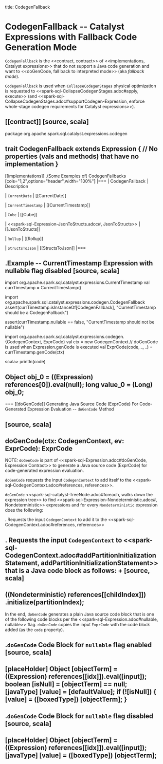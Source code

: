 title: CodegenFallback

# CodegenFallback -- Catalyst Expressions with Fallback Code Generation Mode

`CodegenFallback` is the <<contract, contract>> of <<implementations, Catalyst expressions>> that do not support a Java code generation and want to <<doGenCode, fall back to interpreted mode>> (aka _fallback mode_).

`CodegenFallback` is used when `CollapseCodegenStages` physical optimization is requested to <<spark-sql-CollapseCodegenStages.adoc#apply, execute>> (and <<spark-sql-CollapseCodegenStages.adoc#supportCodegen-Expression, enforce whole-stage codegen requirements for Catalyst expressions>>).

[[contract]]
[source, scala]
----
package org.apache.spark.sql.catalyst.expressions.codegen

trait CodegenFallback extends Expression {
  // No properties (vals and methods) that have no implementation
}
----

[[implementations]]
.(Some Examples of) CodegenFallbacks
[cols="1,2",options="header",width="100%"]
|===
| CodegenFallback
| Description

| `CurrentDate`
| [[CurrentDate]]

| `CurrentTimestamp`
| [[CurrentTimestamp]]

| `Cube`
| [[Cube]]

| <<spark-sql-Expression-JsonToStructs.adoc#, JsonToStructs>>
| [[JsonToStructs]]

| `Rollup`
| [[Rollup]]

| `StructsToJson`
| [[StructsToJson]]
|===

.Example -- CurrentTimestamp Expression with nullable flag disabled
[source, scala]
----
import org.apache.spark.sql.catalyst.expressions.CurrentTimestamp
val currTimestamp = CurrentTimestamp()

import org.apache.spark.sql.catalyst.expressions.codegen.CodegenFallback
assert(currTimestamp.isInstanceOf[CodegenFallback], "CurrentTimestamp should be a CodegenFallback")

assert(currTimestamp.nullable == false, "CurrentTimestamp should not be nullable")

import org.apache.spark.sql.catalyst.expressions.codegen.{CodegenContext, ExprCode}
val ctx = new CodegenContext
// doGenCode is used when Expression.genCode is executed
val ExprCode(code, _, _) = currTimestamp.genCode(ctx)

scala> println(code)

Object obj_0 = ((Expression) references[0]).eval(null);
        long value_0 = (Long) obj_0;
----

=== [[doGenCode]] Generating Java Source Code (ExprCode) For Code-Generated Expression Evaluation -- `doGenCode` Method

[source, scala]
----
doGenCode(ctx: CodegenContext, ev: ExprCode): ExprCode
----

NOTE: `doGenCode` is part of <<spark-sql-Expression.adoc#doGenCode, Expression Contract>> to generate a Java source code (ExprCode) for code-generated expression evaluation.

`doGenCode` requests the input `CodegenContext` to add itself to the <<spark-sql-CodegenContext.adoc#references, references>>.

`doGenCode` <<spark-sql-catalyst-TreeNode.adoc#foreach, walks down the expression tree>> to find <<spark-sql-Expression-Nondeterministic.adoc#, Nondeterministic>> expressions and for every `Nondeterministic` expression does the following:

. Requests the input `CodegenContext` to add it to the <<spark-sql-CodegenContext.adoc#references, references>>

. Requests the input `CodegenContext` to <<spark-sql-CodegenContext.adoc#addPartitionInitializationStatement, addPartitionInitializationStatement>> that is a Java code block as follows:
+
[source, scala]
----
((Nondeterministic) references[[childIndex]])
  .initialize(partitionIndex);
----

In the end, `doGenCode` generates a plain Java source code block that is one of the following code blocks per the <<spark-sql-Expression.adoc#nullable, nullable>> flag. `doGenCode` copies the input `ExprCode` with the code block added (as the `code` property).

.`doGenCode` Code Block for `nullable` flag enabled
[source, scala]
----
[placeHolder]
Object [objectTerm] = ((Expression) references[[idx]]).eval([input]);
boolean [isNull] = [objectTerm] == null;
[javaType] [value] = [defaultValue];
if (![isNull]) {
  [value] = ([boxedType]) [objectTerm];
}
----

.`doGenCode` Code Block for `nullable` flag disabled
[source, scala]
----
[placeHolder]
Object [objectTerm] = ((Expression) references[[idx]]).eval([input]);
[javaType] [value] = ([boxedType]) [objectTerm];
----
